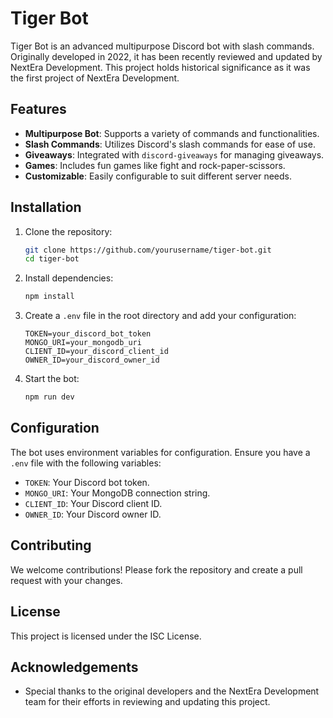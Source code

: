 
# Tiger Bot

Tiger Bot is an advanced multipurpose Discord bot with slash commands. Originally developed in 2022, it has been recently reviewed and updated by NextEra Development. This project holds historical significance as it was the first project of NextEra Development.

## Features

- **Multipurpose Bot**: Supports a variety of commands and functionalities.
- **Slash Commands**: Utilizes Discord's slash commands for ease of use.
- **Giveaways**: Integrated with `discord-giveaways` for managing giveaways.
- **Games**: Includes fun games like fight and rock-paper-scissors.
- **Customizable**: Easily configurable to suit different server needs.

## Installation

1. Clone the repository:
    ```sh
    git clone https://github.com/yourusername/tiger-bot.git
    cd tiger-bot
    ```

2. Install dependencies:
    ```sh
    npm install
    ```

3. Create a `.env` file in the root directory and add your configuration:
    ```dotenv
    TOKEN=your_discord_bot_token
    MONGO_URI=your_mongodb_uri
    CLIENT_ID=your_discord_client_id
    OWNER_ID=your_discord_owner_id
    ```

4. Start the bot:
    ```sh
    npm run dev
    ```

## Configuration

The bot uses environment variables for configuration. Ensure you have a `.env` file with the following variables:

- `TOKEN`: Your Discord bot token.
- `MONGO_URI`: Your MongoDB connection string.
- `CLIENT_ID`: Your Discord client ID.
- `OWNER_ID`: Your Discord owner ID.

## Contributing

We welcome contributions! Please fork the repository and create a pull request with your changes.

## License

This project is licensed under the ISC License.

## Acknowledgements

- Special thanks to the original developers and the NextEra Development team for their efforts in reviewing and updating this project.